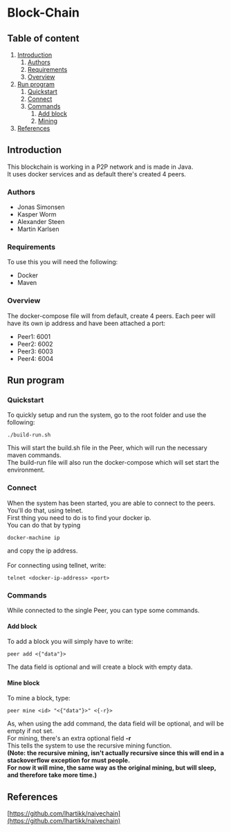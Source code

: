 # Block-Chain

## Table of content
1. [Introduction](#introduction)
    1. [Authors](#authors)
    2. [Requirements](#requirements)
    3. [Overview](#overview)
2. [Run program](#run-program)
    1. [Quickstart](#quickstart)
    2. [Connect](#connect)
    3. [Commands](#commands)
        1. [Add block](#add-block)
        2. [Mining](#mine-block)
3. [References](#references)

## Introduction
This blockchain is working in a P2P network and is made in Java.<br/>
It uses docker services and as default there's created 4 peers.

### Authors
* Jonas Simonsen
* Kasper Worm
* Alexander Steen
* Martin Karlsen

### Requirements
To use this you will need the following:
* Docker
* Maven

### Overview
The docker-compose file will from default, create 4 peers.
Each peer will have its own ip address and have been attached a port:
* Peer1: 6001
* Peer2: 6002
* Peer3: 6003
* Peer4: 6004

## Run program

### Quickstart
To quickly setup and run the system, go to the root folder and use the following:
```
./build-run.sh
```
This will start the build.sh file in the Peer, which will run the necessary maven commands.<br/>
The build-run file will also run the docker-compose which will set start the environment.

### Connect
When the system has been started, you are able to connect to the peers.<br />
You'll do that, using telnet.<br />
First thing you need to do is to find your docker ip.<br />
You can do that by typing
```
docker-machine ip
```
and copy the ip address.<br />
<br/>
For connecting using tellnet, write:
```
telnet <docker-ip-address> <port>
```

### Commands
While connected to the single Peer, you can type some commands.

#### Add block
To add a block you will simply have to write:
```
peer add <{"data"}>
```
The data field is optional and will create a block with empty data.

#### Mine block
To mine a block, type:
```
peer mine <id> "<{"data"}>" <{-r}>
```
As, when using the add command, the data field will be optional, and will be empty if not set.<br />
For mining, there's an extra optional field <b>-r</b><br />
This tells the system to use the recursive mining function.<br/>
<b>(Note: the recursive mining, isn't actually recursive since this will end in a stackoverflow exception for must people.<br />
For now it will mine, the same way as the original mining, but will sleep, and therefore take more time.)</b>

## References
[https://github.com/lhartikk/naivechain](https://github.com/lhartikk/naivechain)
